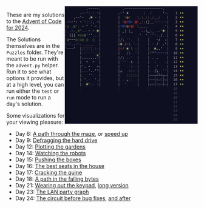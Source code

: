 <img align="right" width="350" height="310" src="https://raw.githubusercontent.com/seligman/aoc/master/2024/Puzzles/main_page_small.png">

These are my solutions to the [Advent of Code for 2024](https://adventofcode.com/2024).

The Solutions themselves are in the `Puzzles` folder.  They're meant to be run with the `advent.py` helper.  Run it to see what options it provides, but at a high level, you can run either the `test` or `run` mode to run a day's solution.

Some visualizations for your viewing pleasure:

* Day 6: [A path through the maze](https://youtu.be/W6JOXBWYImM), or [speed up](https://youtu.be/bwfEUFMFh8I)
* Day 9: [Defragging the hard drive](https://youtu.be/5rqbzYtGzwI)
* Day 12: [Plotting the gardens](https://youtu.be/I-IwJxR9xQk)
* Day 14: [Watching the robots](https://youtu.be/m_RdkV7UyRA)
* Day 15: [Pushing the boxes](https://youtu.be/SrSfrzS0xow)
* Day 16: [The best seats in the house](https://youtu.be/kkxgGfU30Os)
* Day 17: [Cracking the quine](https://youtu.be/Y82JC7JFbvU)
* Day 18: [A path in the falling bytes](https://youtu.be/7cY8mSFMmJ8)
* Day 21: [Wearing out the keypad](https://youtu.be/3V2eF49Hq-k), [long version](https://youtu.be/87l8AQGM2GQ)
* Day 23: [The LAN party graph](animations/image_23.png)
* Day 24: [The circuit before bug fixes](animations/image_24_p1.png), [and after](animations/image_24_p2.png)

<!--
* [The calendar itself](https://youtu.be/EYtkMaH6xQY)
-->
